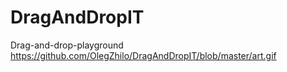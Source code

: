 # DragAndDropIT
Drag-and-drop-playground
https://github.com/OlegZhilo/DragAndDropIT/blob/master/art.gif
